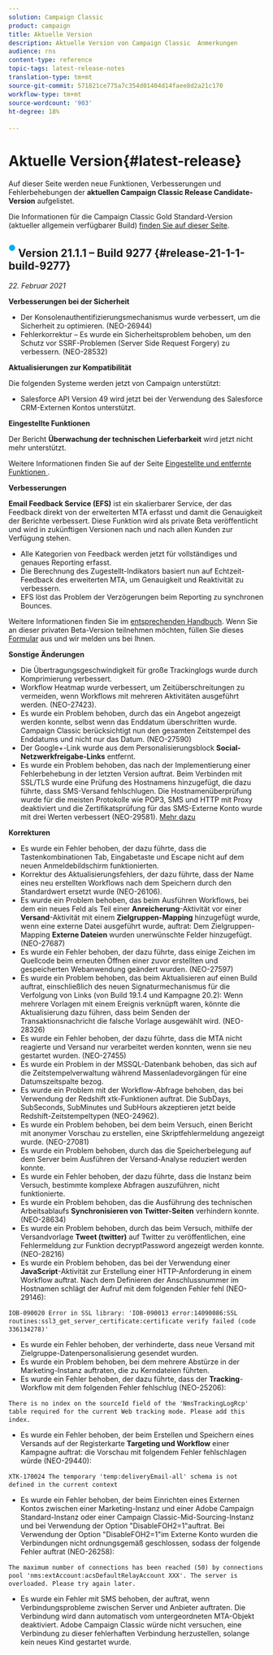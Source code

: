 ```yaml
---
solution: Campaign Classic
product: campaign
title: Aktuelle Version
description: Aktuelle Version von Campaign Classic  Anmerkungen
audience: rns
content-type: reference
topic-tags: latest-release-notes
translation-type: tm+mt
source-git-commit: 571821ce775a7c354d01404d14faee8d2a21c170
workflow-type: tm+mt
source-wordcount: '903'
ht-degree: 18%

---
```



# Aktuelle Version{#latest-release}

Auf dieser Seite werden neue Funktionen, Verbesserungen und Fehlerbehebungen der **aktuellen Campaign Classic Release Candidate-Version** aufgelistet.

Die Informationen für die Campaign Classic Gold Standard-Version (aktueller allgemein verfügbarer Build) [finden Sie auf dieser Seite](../../rn/using/gold-standard.md).

## ![](assets/do-not-localize/blue_2.png) Version 21.1.1 – Build 9277 {#release-21-1-1-build-9277}

_22. Februar 2021_

**Verbesserungen bei der Sicherheit**

* Der Konsolenauthentifizierungsmechanismus wurde verbessert, um die Sicherheit zu optimieren. (NEO-26944)
* Fehlerkorrektur – Es wurde ein Sicherheitsproblem behoben, um den Schutz vor SSRF-Problemen (Server Side Request Forgery) zu verbessern. (NEO-28532)

**Aktualisierungen zur Kompatibilität**

Die folgenden Systeme werden jetzt von Campaign unterstützt:

* Salesforce API Version 49 wird jetzt bei der Verwendung des Salesforce CRM-Externen Kontos unterstützt.

**Eingestellte Funktionen**

Der Bericht **Überwachung der technischen Lieferbarkeit** wird jetzt nicht mehr unterstützt.

Weitere Informationen finden Sie auf der Seite [Eingestellte und entfernte Funktionen ](../../rn/using/deprecated-features.md).

**Verbesserungen**

**Email Feedback Service (EFS)** ist ein skalierbarer Service, der das Feedback direkt von der erweiterten MTA erfasst und damit die Genauigkeit der Berichte verbessert. Diese Funktion wird als private Beta veröffentlicht und wird in zukünftigen Versionen nach und nach allen Kunden zur Verfügung stehen.

* Alle Kategorien von Feedback werden jetzt für vollständiges und genaues Reporting erfasst.
* Die Berechnung des Zugestellt-Indikators basiert nun auf Echtzeit-Feedback des erweiterten MTA, um Genauigkeit und Reaktivität zu verbessern.
* EFS löst das Problem der Verzögerungen beim Reporting zu synchronen Bounces.

Weitere Informationen finden Sie im [entsprechenden Handbuch](../../delivery/using/sending-with-enhanced-mta.md#efs).
Wenn Sie an dieser privaten Beta-Version teilnehmen möchten, füllen Sie dieses [Formular](https://forms.office.com/Pages/ResponsePage.aspx?id=Wht7-jR7h0OUrtLBeN7O4Rol2vQGupxItW9_BerXV6VUQTJPN1Q5WUI4OFNTWkYzQjg3WllUSDAxWi4u) aus und wir melden uns bei Ihnen.

**Sonstige Änderungen**

* Die Übertragungsgeschwindigkeit für große Trackinglogs wurde durch Komprimierung verbessert.
* Workflow Heatmap wurde verbessert, um Zeitüberschreitungen zu vermeiden, wenn Workflows mit mehreren Aktivitäten ausgeführt werden. (NEO-27423).
* Es wurde ein Problem behoben, durch das ein Angebot angezeigt werden konnte, selbst wenn das Enddatum überschritten wurde. Campaign Classic berücksichtigt nun den gesamten Zeitstempel des Enddatums und nicht nur das Datum. (NEO-27590)
* Der Google+-Link wurde aus dem Personalisierungsblock **Social-Netzwerkfreigabe-Links** entfernt.
* Es wurde ein Problem behoben, das nach der Implementierung einer Fehlerbehebung in der letzten Version auftrat. Beim Verbinden mit SSL/TLS wurde eine Prüfung des Hostnamens hinzugefügt, die dazu führte, dass SMS-Versand fehlschlugen. Die Hostnamenüberprüfung wurde für die meisten Protokolle wie POP3, SMS und HTTP mit Proxy deaktiviert und die Zertifikatsprüfung für das SMS-Externe Konto wurde mit drei Werten verbessert (NEO-29581). [Mehr dazu](../../delivery/using/sms-protocol.md#skip-tls)

**Korrekturen**

* Es wurde ein Fehler behoben, der dazu führte, dass die Tastenkombinationen Tab, Eingabetaste und Escape nicht auf dem neuen Anmeldebildschirm funktionierten.
* Korrektur des Aktualisierungsfehlers, der dazu führte, dass der Name eines neu erstellten Workflows nach dem Speichern durch den Standardwert ersetzt wurde (NEO-26106).
* Es wurde ein Problem behoben, das beim Ausführen Workflows, bei dem ein neues Feld als Teil einer **Anreicherung**-Aktivität vor einer **Versand**-Aktivität mit einem **Zielgruppen-Mapping** hinzugefügt wurde, wenn eine externe Datei ausgeführt wurde, auftrat: Dem Zielgruppen-Mapping **Externe Dateien** wurden unerwünschte Felder hinzugefügt. (NEO-27687)
* Es wurde ein Fehler behoben, der dazu führte, dass einige Zeichen im Quellcode beim erneuten Öffnen einer zuvor erstellten und gespeicherten Webanwendung geändert wurden. (NEO-27597)
* Es wurde ein Problem behoben, das beim Aktualisieren auf einen Build auftrat, einschließlich des neuen Signaturmechanismus für die Verfolgung von Links (von Build 19.1.4 und Kampagne 20.2): Wenn mehrere Vorlagen mit einem Ereignis verknüpft waren, könnte die Aktualisierung dazu führen, dass beim Senden der Transaktionsnachricht die falsche Vorlage ausgewählt wird. (NEO-28326)
* Es wurde ein Fehler behoben, der dazu führte, dass die MTA nicht reagierte und Versand nur verarbeitet werden konnten, wenn sie neu gestartet wurden. (NEO-27455)
* Es wurde ein Problem in der MSSQL-Datenbank behoben, das sich auf die Zeitstempelverwaltung während Massenladevorgängen für eine Datumszeitspalte bezog.
* Es wurde ein Problem mit der Workflow-Abfrage behoben, das bei Verwendung der Redshift xtk-Funktionen auftrat. Die SubDays, SubSeconds, SubMinutes und SubHours akzeptieren jetzt beide Redshift-Zeitstempeltypen (NEO-24962).
* Es wurde ein Problem behoben, bei dem beim Versuch, einen Bericht mit anonymer Vorschau zu erstellen, eine Skriptfehlermeldung angezeigt wurde. (NEO-27081)
* Es wurde ein Problem behoben, durch das die Speicherbelegung auf dem Server beim Ausführen der Versand-Analyse reduziert werden konnte.
* Es wurde ein Fehler behoben, der dazu führte, dass die Instanz beim Versuch, bestimmte komplexe Abfragen auszuführen, nicht funktionierte.
* Es wurde ein Problem behoben, das die Ausführung des technischen Arbeitsablaufs **Synchronisieren von Twitter-Seiten** verhindern konnte. (NEO-28634)
* Es wurde ein Problem behoben, durch das beim Versuch, mithilfe der Versandvorlage **Tweet (twitter)** auf Twitter zu veröffentlichen, eine Fehlermeldung zur Funktion decryptPassword angezeigt werden konnte. (NEO-28216)
* Es wurde ein Problem behoben, das bei der Verwendung einer **JavaScript**-Aktivität zur Erstellung einer HTTP-Anforderung in einem Workflow auftrat. Nach dem Definieren der Anschlussnummer im Hostnamen schlägt der Aufruf mit dem folgenden Fehler fehl (NEO-29146):

```
IOB-090020 Error in SSL library: 'IOB-090013 error:14090086:SSL routines:ssl3_get_server_certificate:certificate verify failed (code 336134278)'
```

* Es wurde ein Fehler behoben, der verhinderte, dass neue Versand mit Zielgruppe-Datenpersonalisierung gesendet wurden.
* Es wurde ein Problem behoben, bei dem mehrere Abstürze in der Marketing-Instanz auftraten, die zu Kerndateien führten.
* Es wurde ein Fehler behoben, der dazu führte, dass der **Tracking**-Workflow mit dem folgenden Fehler fehlschlug (NEO-25206):

```
There is no index on the sourceId field of the 'NmsTrackingLogRcp' table required for the current Web tracking mode. Please add this index.
```

* Es wurde ein Fehler behoben, der beim Erstellen und Speichern eines Versands auf der Registerkarte **Targeting und Workflow** einer Kampagne auftrat: die Vorschau mit folgendem Fehler fehlschlagen würde (NEO-29440):

```
XTK-170024 The temporary 'temp:deliveryEmail-all' schema is not defined in the current context
```

* Es wurde ein Fehler behoben, der beim Einrichten eines Externen Kontos zwischen einer Marketing-Instanz und einer Adobe Campaign Standard-Instanz oder einer Campaign Classic-Mid-Sourcing-Instanz und bei Verwendung der Option &quot;DisableFOH2=1&quot;auftrat. Bei Verwendung der Option &quot;DisableFOH2=1&quot;im Externe Konto wurden die Verbindungen nicht ordnungsgemäß geschlossen, sodass der folgende Fehler auftrat (NEO-26258):

```
The maximum number of connections has been reached (50) by connections pool 'nms:extAccount:acsDefaultRelayAccount XXX'. The server is overloaded. Please try again later.
```

* Es wurde ein Fehler mit SMS behoben, der auftrat, wenn Verbindungsprobleme zwischen Server und Anbieter auftraten. Die Verbindung wird dann automatisch vom untergeordneten MTA-Objekt deaktiviert. Adobe Campaign Classic würde nicht versuchen, eine Verbindung zu dieser fehlerhaften Verbindung herzustellen, solange kein neues Kind gestartet wurde.
